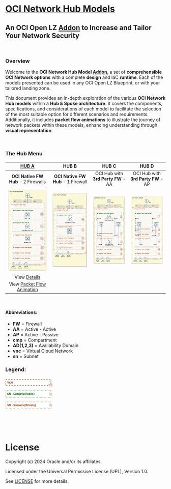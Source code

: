 
# **[OCI Network Hub Models](#)**
## **An OCI Open LZ [Addon](#) to Increase and Tailor Your Network Security**

&nbsp; 

### Overview
Welcome to the **OCI Network Hub Model [Addon](#)**, a set of **comprehensible OCI Network options** with a complete **design** and IaC **runtime**. Each of the models presented can be used in any OCI Open LZ Blueprint, or with your tailored landing zone.

This document provides an in-depth exploration of the various **OCI Network Hub models** within a **Hub & Spoke architecture**. It covers the components, specifications, and considerations of each model to facilitate the selection of the most suitable option for different scenarios and requirements. Additionally, it includes **packet flow animations** to illustrate the journey of network packets within these models, enhancing understanding through **visual representation**.


&nbsp; 

### The Hub Menu

| [**HUB A**](/addons/oci-hub-models/hub_a/readme.md) | **HUB B** | **HUB C**  | **HUB D**  | 
|:-:|:-:|:-:|:-:|
| **OCI Native FW Hub** - 2 Firewalls| **OCI Native FW Hub** - 1  Firewall |  OCI Hub with **3rd Party FW** - AA | OCI Hub with **3rd Party FW** - AP |
| [<img src="hub_a/images/hub_a_design.png" width="278" height="">](/addons/oci-hub-models/hub_a/readme.md) | <img src="hub_b/images/hub_b_design.png" width="280" height=""> | <img src="hub_c/images/hub_c_design.png" width="280" height=""> |  <img src="hub_d/images/hub_d_design.png" width="280" height=""> | 
| View [Details](/addons/oci-hub-models/hub_a/readme.md)  | | |
| View [Packet Flow Animation](/addons/oci-hub-models/hub_a/hub-a-packet_flow.md)  | | |



&nbsp; 

#### Abbreviations:
- **FW** = Firewall
- **AA** = Active - Active
- **AP** = Active - Passive
- **cmp** = Compartment
- **AD(1,2,3)** = Availability Domain
- **vnc** = Virtual Cloud Network
- **sn** = Subnet
 
 ### Legend:
<img src="images/oci_hub_models_legend.jpg" width="150" height="value"> 



&nbsp; 



&nbsp; 

# License

Copyright (c) 2024 Oracle and/or its affiliates.

Licensed under the Universal Permissive License (UPL), Version 1.0.

See [LICENSE](LICENSE) for more details.
